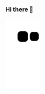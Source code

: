 ### Hi there 👋


![Snake animation](https://github.com/marcelops123/marcelops123/blob/output/github-contribution-grid-snake.svg)
